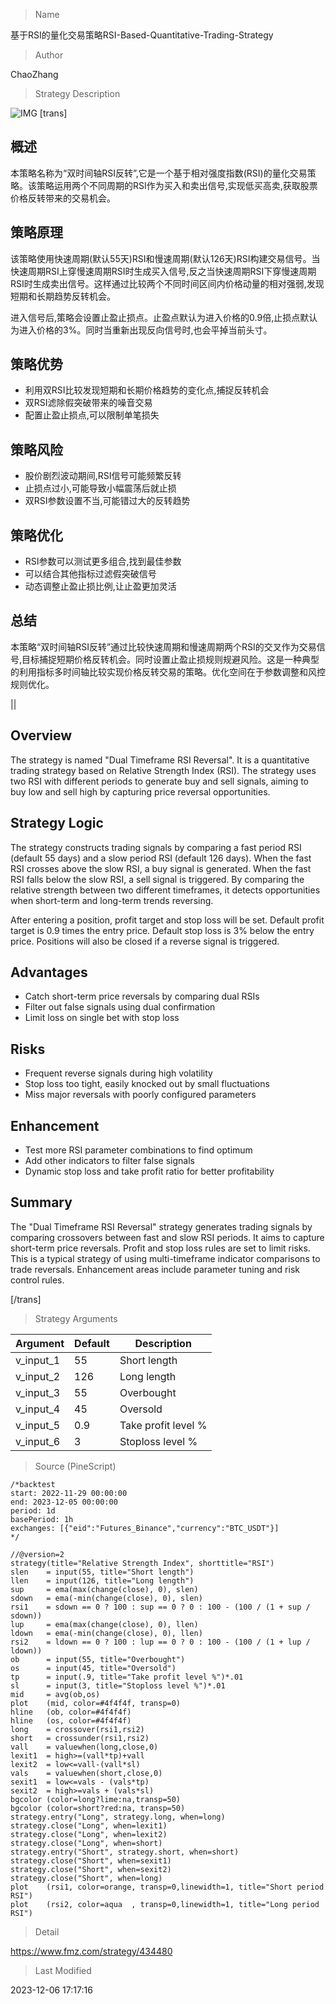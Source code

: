 
> Name

基于RSI的量化交易策略RSI-Based-Quantitative-Trading-Strategy

> Author

ChaoZhang

> Strategy Description

![IMG](https://www.fmz.com/upload/asset/14ea589581e9ddb8681.png)
[trans]

## 概述

本策略名称为“双时间轴RSI反转”,它是一个基于相对强度指数(RSI)的量化交易策略。该策略运用两个不同周期的RSI作为买入和卖出信号,实现低买高卖,获取股票价格反转带来的交易机会。

## 策略原理

该策略使用快速周期(默认55天)RSI和慢速周期(默认126天)RSI构建交易信号。当快速周期RSI上穿慢速周期RSI时生成买入信号,反之当快速周期RSI下穿慢速周期RSI时生成卖出信号。这样通过比较两个不同时间区间内价格动量的相对强弱,发现短期和长期趋势反转机会。

进入信号后,策略会设置止盈止损点。止盈点默认为进入价格的0.9倍,止损点默认为进入价格的3%。同时当重新出现反向信号时,也会平掉当前头寸。

## 策略优势

- 利用双RSI比较发现短期和长期价格趋势的变化点,捕捉反转机会
- 双RSI滤除假突破带来的噪音交易
- 配置止盈止损点,可以限制单笔损失

## 策略风险

- 股价剧烈波动期间,RSI信号可能频繁反转
- 止损点过小,可能导致小幅震荡后就止损
- 双RSI参数设置不当,可能错过大的反转趋势

## 策略优化

- RSI参数可以测试更多组合,找到最佳参数
- 可以结合其他指标过滤假突破信号
- 动态调整止盈止损比例,让止盈更加灵活

## 总结

本策略“双时间轴RSI反转”通过比较快速周期和慢速周期两个RSI的交叉作为交易信号,目标捕捉短期价格反转机会。同时设置止盈止损规则规避风险。这是一种典型的利用指标多时间轴比较实现价格反转交易的策略。优化空间在于参数调整和风控规则优化。

||


## Overview

The strategy is named "Dual Timeframe RSI Reversal". It is a quantitative trading strategy based on Relative Strength Index (RSI). The strategy uses two RSI with different periods to generate buy and sell signals, aiming to buy low and sell high by capturing price reversal opportunities.

## Strategy Logic

The strategy constructs trading signals by comparing a fast period RSI (default 55 days) and a slow period RSI (default 126 days). When the fast RSI crosses above the slow RSI, a buy signal is generated. When the fast RSI falls below the slow RSI, a sell signal is triggered. By comparing the relative strength between two different timeframes, it detects opportunities when short-term and long-term trends reversing.

After entering a position, profit target and stop loss will be set. Default profit target is 0.9 times the entry price. Default stop loss is 3% below the entry price. Positions will also be closed if a reverse signal is triggered.

## Advantages

- Catch short-term price reversals by comparing dual RSIs  
- Filter out false signals using dual confirmation
- Limit loss on single bet with stop loss

## Risks

- Frequent reverse signals during high volatility
- Stop loss too tight, easily knocked out by small fluctuations 
- Miss major reversals with poorly configured parameters

## Enhancement

- Test more RSI parameter combinations to find optimum
- Add other indicators to filter false signals
- Dynamic stop loss and take profit ratio for better profitability

## Summary

The "Dual Timeframe RSI Reversal" strategy generates trading signals by comparing crossovers between fast and slow RSI periods. It aims to capture short-term price reversals. Profit and stop loss rules are set to limit risks. This is a typical strategy of using multi-timeframe indicator comparisons to trade reversals. Enhancement areas include parameter tuning and risk control rules.

[/trans]

> Strategy Arguments



|Argument|Default|Description|
|----|----|----|
|v_input_1|55|Short length|
|v_input_2|126|Long length|
|v_input_3|55|Overbought|
|v_input_4|45|Oversold|
|v_input_5|0.9|Take profit level %|
|v_input_6|3|Stoploss level %|


> Source (PineScript)

``` pinescript
/*backtest
start: 2022-11-29 00:00:00
end: 2023-12-05 00:00:00
period: 1d
basePeriod: 1h
exchanges: [{"eid":"Futures_Binance","currency":"BTC_USDT"}]
*/

//@version=2
strategy(title="Relative Strength Index", shorttitle="RSI")
slen    = input(55, title="Short length")
llen    = input(126, title="Long length")
sup     = ema(max(change(close), 0), slen)
sdown   = ema(-min(change(close), 0), slen)
rsi1    = sdown == 0 ? 100 : sup == 0 ? 0 : 100 - (100 / (1 + sup / sdown))
lup     = ema(max(change(close), 0), llen)
ldown   = ema(-min(change(close), 0), llen)
rsi2    = ldown == 0 ? 100 : lup == 0 ? 0 : 100 - (100 / (1 + lup / ldown))
ob      = input(55, title="Overbought")
os      = input(45, title="Oversold")
tp      = input(.9, title="Take profit level %")*.01
sl      = input(3, title="Stoploss level %")*.01
mid     = avg(ob,os)
plot    (mid, color=#4f4f4f, transp=0)
hline   (ob, color=#4f4f4f)
hline   (os, color=#4f4f4f)
long    = crossover(rsi1,rsi2)
short   = crossunder(rsi1,rsi2)
vall    = valuewhen(long,close,0)
lexit1  = high>=(vall*tp)+vall
lexit2  = low<=vall-(vall*sl)
vals    = valuewhen(short,close,0)
sexit1  = low<=vals - (vals*tp)
sexit2  = high>=vals + (vals*sl)
bgcolor (color=long?lime:na,transp=50)
bgcolor (color=short?red:na, transp=50)
strategy.entry("Long", strategy.long, when=long)
strategy.close("Long", when=lexit1)
strategy.close("Long", when=lexit2)
strategy.close("Long", when=short)
strategy.entry("Short", strategy.short, when=short)
strategy.close("Short", when=sexit1)
strategy.close("Short", when=sexit2)
strategy.close("Short", when=long)
plot    (rsi1, color=orange, transp=0,linewidth=1, title="Short period RSI")
plot    (rsi2, color=aqua  , transp=0,linewidth=1, title="Long period RSI")

```

> Detail

https://www.fmz.com/strategy/434480

> Last Modified

2023-12-06 17:17:16
